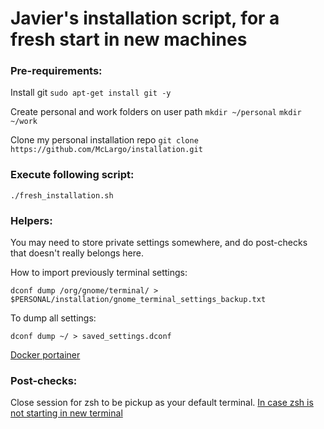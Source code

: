 # Javier's installation script, for a fresh start in new machines


### Pre-requirements:

Install git
`sudo apt-get install git -y`

Create personal and work folders on user path
`mkdir ~/personal`
`mkdir ~/work`

Clone my personal installation repo
`git clone https://github.com/McLargo/installation.git`

### Execute following script:

`./fresh_installation.sh`

### Helpers:
You may need to store private settings somewhere, and do post-checks that doesn't really belongs here.

How to import previously terminal settings:

`dconf dump /org/gnome/terminal/ > $PERSONAL/installation/gnome_terminal_settings_backup.txt`

To dump all settings:

`dconf dump ~/ > saved_settings.dconf`



[Docker portainer](https://docs.portainer.io/v/ce-2.9/start/install/server/docker/linux)

### Post-checks:
Close session for zsh to be pickup as your default terminal. [In case zsh is not starting in new terminal](https://dev.to/leamsigc/set-zsh-as-the-default-shell-in-your-terminal-3o7f)
